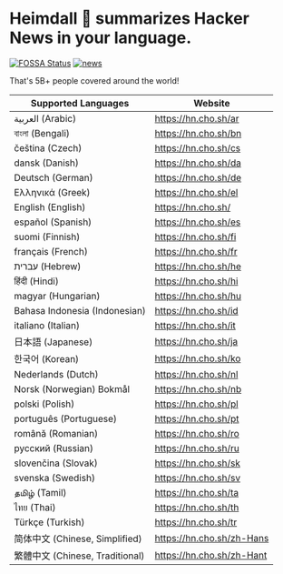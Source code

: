 # Heimdall 🔭 summarizes Hacker News in your language.

[![FOSSA Status](https://app.fossa.com/api/projects/git%2Bgithub.com%2Fanaclumos%2Fheimdall.svg?type=shield)](https://app.fossa.com/projects/git%2Bgithub.com%2Fanaclumos%2Fheimdall?ref=badge_shield) [![news](https://github.com/anaclumos/heimdall/actions/workflows/news.yaml/badge.svg)](https://github.com/anaclumos/heimdall/actions/workflows/news.yaml)

That's 5B+ people covered around the world!

| Supported Languages             | Website                   |
| ------------------------------- | ------------------------- |
| العربية (Arabic)                | https://hn.cho.sh/ar      |
| বাংলা (Bengali)                 | https://hn.cho.sh/bn      |
| čeština (Czech)                 | https://hn.cho.sh/cs      |
| dansk (Danish)                  | https://hn.cho.sh/da      |
| Deutsch (German)                | https://hn.cho.sh/de      |
| Ελληνικά (Greek)                | https://hn.cho.sh/el      |
| English (English)               | https://hn.cho.sh/        |
| español (Spanish)               | https://hn.cho.sh/es      |
| suomi (Finnish)                 | https://hn.cho.sh/fi      |
| français (French)               | https://hn.cho.sh/fr      |
| עברית (Hebrew)                  | https://hn.cho.sh/he      |
| हिंदी (Hindi)                   | https://hn.cho.sh/hi      |
| magyar (Hungarian)              | https://hn.cho.sh/hu      |
| Bahasa Indonesia (Indonesian)   | https://hn.cho.sh/id      |
| italiano (Italian)              | https://hn.cho.sh/it      |
| 日本語 (Japanese)               | https://hn.cho.sh/ja      |
| 한국어 (Korean)                 | https://hn.cho.sh/ko      |
| Nederlands (Dutch)              | https://hn.cho.sh/nl      |
| Norsk (Norwegian) Bokmål        | https://hn.cho.sh/nb      |
| polski (Polish)                 | https://hn.cho.sh/pl      |
| português (Portuguese)          | https://hn.cho.sh/pt      |
| română (Romanian)               | https://hn.cho.sh/ro      |
| русский (Russian)               | https://hn.cho.sh/ru      |
| slovenčina (Slovak)             | https://hn.cho.sh/sk      |
| svenska (Swedish)               | https://hn.cho.sh/sv      |
| தமிழ் (Tamil)                   | https://hn.cho.sh/ta      |
| ไทย (Thai)                      | https://hn.cho.sh/th      |
| Türkçe (Turkish)                | https://hn.cho.sh/tr      |
| 简体中文 (Chinese, Simplified)  | https://hn.cho.sh/zh-Hans |
| 繁體中文 (Chinese, Traditional) | https://hn.cho.sh/zh-Hant |
